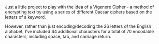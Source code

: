 Just a little project to play with the idea of a Vigenere Cipher - a method of encrypting text by using a series of different Caesar ciphers based on the letters of a keyword.

However, rather than just encoding/decoding the 26 letters of the English alphabet, I've included 44 additional characters for a total of 70 encodable characters, including space, tab, and carriage return.